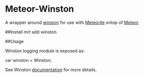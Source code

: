 Meteor-Winston
===============
A wrapper around [winston](https://github.com/flatiron/winston.git) for use with [Meteorite](https://github.com/oortcloud/meteorite) ontop of [Meteor](http://meteor.com)

##Install
mrt add winston

##Usage

Winston logging module is exposed as:

var winston = Winston;

See Winston [documentation](https://github.com/flatiron/winston.git) for more details.
